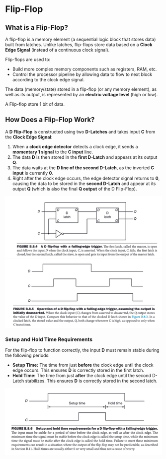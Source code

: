 # Flip-Flop

## What is a Flip-Flop?

A flip-flop is a memory element (a sequential logic block that stores data) built from latches. Unlike latches, flip-flops store data based on a **Clock Edge Signal** (instead of a continuous clock signal).

Flip-flops are used to:
- Build more complex memory components such as registers, RAM, etc.
- Control the processor pipeline by allowing data to flow to next block according to the clock edge signal.

The data (memory/state) stored in a flip-flop (or any memory element), as well as its output, is represented by an **electric voltage level** (high or low).

A Flip-flop store 1 bit of data.

## How Does a Flip-Flop Work?

A **D Flip-Flop** is constructed using two **D-Latches** and takes input **C** from the **Clock Edge Signal**:

1. When a **clock edge detector** detects a clock edge, it sends a **momentary 1 signal** to the **C input** line.
2. The data **D** is then stored in the **first D-Latch** and appears at its output **Q**.
3. The data waits at the **D line of the second D-Latch**, as the inverted **C input** is currently **0**.
4. Right after the clock edge occurs, the edge detector signal returns to **0**, causing the data to be stored in the **second D-Latch** and appear at its output **Q** (which is also the final **Q output** of the D Flip-Flop).

![D Flip-Flop](./Assets/Images/DFlipflop.jpg)
![D Flip-Flop Over Time](./Assets/Images/DFlipflopOverTime.jpg)

### Setup and Hold Time Requirements

For the flip-flop to function correctly, the input **D** must remain stable during the following periods:
- **Setup Time:** The time from just **before** the clock edge until the clock edge occurs. This ensures **D** is correctly stored in the first latch.
- **Hold Time:** The time from just **after** the clock edge until the second D-Latch stabilizes. This ensures **D** is correctly stored in the second latch.

![D Flip-Flop Setup and Hold Time Requirement](./Assets/Images/DFlipflopSetupTimeAndHoldTime.jpg)
